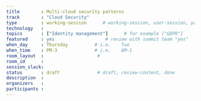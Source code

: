 ```yaml
---
title        : Multi-cloud security patterns 
track        : "Cloud Security"
type         : working-session      # working-session, user-session, product-session
technology   :
topics       : ["Identity management"]      # for example ["GDPR"]
featured     : yes                   # review with summit team "yes"
when_day     : Thursday          # i.e.    Tue
when_time    : PM-3              # i.e.    AM-1
room_layout  :                    #
room_id      :
session_slack: 
status       : draft              # draft, review-content, done
description  :
organizers   :
participants :
---
```



<!--(add intro)

## "Secrets"

(...)

## "Differences in their defaults"

(...)

## "How to standardise"

(...)

## References

(...)


## Previous-->

